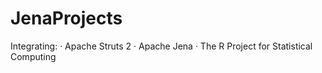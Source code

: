 JenaProjects
============

Integrating: 
· Apache Struts 2
· Apache Jena
· The R Project for Statistical Computing
